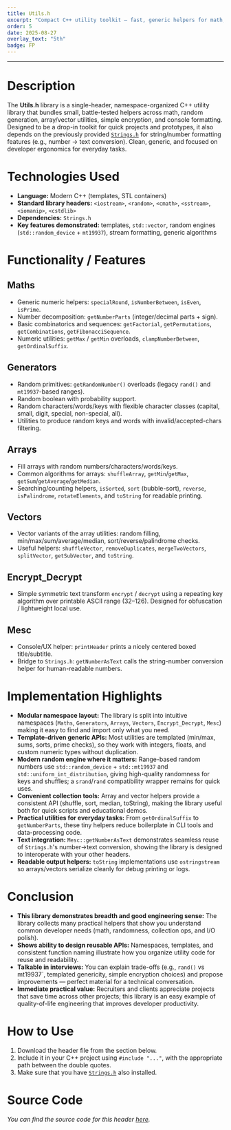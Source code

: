 ```yaml
---
title: Utils.h
excerpt: "Compact C++ utility toolkit — fast, generic helpers for math, randoms, collections, light encryption, and console polish."
order: 5
date: 2025-08-27
overlay_text: "5th"
badge: FP
---
```

---
# Description
The **Utils.h** library is a single-header, namespace-organized C++ utility library that bundles small, battle-tested helpers across math, random generation, array/vector utilities, simple encryption, and console formatting. Designed to be a drop-in toolkit for quick projects and prototypes, it also depends on the previously provided [`Strings.h`](/CppLibs/Strings/) for string/number formatting features (e.g., number → text conversion). Clean, generic, and focused on developer ergonomics for everyday tasks.

# Technologies Used
- **Language:** Modern C++ (templates, STL containers)
- **Standard library headers:** `<iostream>`, `<random>`, `<cmath>`, `<sstream>`, `<iomanip>`, `<cstdlib>`
- **Dependencies:** `Strings.h`
- **Key features demonstrated:** templates, `std::vector`, random engines (`std::random_device` + `mt19937`), stream formatting, generic algorithms

# Functionality / Features
## Maths
- Generic numeric helpers: `specialRound`, `isNumberBetween`, `isEven`, `isPrime`.
- Number decomposition: `getNumberParts` (integer/decimal parts + sign).
- Basic combinatorics and sequences: `getFactorial`, `getPermutations`, `getCombinations`, `getFibonacciSequence`.
- Numeric utilities: `getMax` / `getMin` overloads, `clampNumberBetween`, `getOrdinalSuffix`.

## Generators
- Random primitives: `getRandomNumber()` overloads (legacy `rand()` and `mt19937`-based ranges).
- Random boolean with probability support.
- Random characters/words/keys with flexible character classes (capital, small, digit, special, non-special, all).
- Utilities to produce random keys and words with invalid/accepted-chars filtering.

## Arrays
- Fill arrays with random numbers/characters/words/keys.
- Common algorithms for arrays: `shuffleArray`, `getMin`/`getMax`, `getSum`/`getAverage`/`getMedian`.
- Searching/counting helpers, `isSorted`, `sort` (bubble-sort), `reverse`, `isPalindrome`, `rotateElements`, and `toString` for readable printing.

## Vectors
- Vector variants of the array utilities: random filling, min/max/sum/average/median, sort/reverse/palindrome checks.
- Useful helpers: `shuffleVector`, `removeDuplicates`, `mergeTwoVectors`, `splitVector`, `getSubVector`, and `toString`.

## Encrypt_Decrypt
- Simple symmetric text transform `encrypt` / `decrypt` using a repeating key algorithm over printable ASCII range (32–126). Designed for obfuscation / lightweight local use.

## Mesc
- Console/UX helper: `printHeader` prints a nicely centered boxed title/subtitle.
- Bridge to `Strings.h`: `getNumberAsText` calls the string-number conversion helper for human-readable numbers.

# Implementation Highlights
- **Modular namespace layout:** The library is split into intuitive namespaces (`Maths`, `Generators`, `Arrays`, `Vectors`, `Encrypt_Decrypt`, `Mesc`) making it easy to find and import only what you need.
- **Template-driven generic APIs:** Most utilities are templated (min/max, sums, sorts, prime checks), so they work with integers, floats, and custom numeric types without duplication.
- **Modern random engine where it matters:** Range-based random numbers use `std::random_device` + `std::mt19937` and `std::uniform_int_distribution`, giving high-quality randomness for keys and shuffles; a `srand`/`rand` compatibility wrapper remains for quick uses.
- **Convenient collection tools:** Array and vector helpers provide a consistent API (shuffle, sort, median, toString), making the library useful both for quick scripts and educational demos.
- **Practical utilities for everyday tasks:** From `getOrdinalSuffix` to `getNumberParts`, these tiny helpers reduce boilerplate in CLI tools and data-processing code.
- **Text integration:** `Mesc::getNumberAsText` demonstrates seamless reuse of `Strings.h`'s number→text conversion, showing the library is designed to interoperate with your other headers.
- **Readable output helpers:** `toString` implementations use `ostringstream` so arrays/vectors serialize cleanly for debug printing or logs.

# Conclusion
- **This library demonstrates breadth and good engineering sense:** The library collects many practical helpers that show you understand common developer needs (math, randomness, collection ops, and I/O polish).
- **Shows ability to design reusable APIs:** Namespaces, templates, and consistent function naming illustrate how you organize utility code for reuse and readability.
- **Talkable in interviews:** You can explain trade-offs (e.g., `rand()` vs mt19937`, templated genericity, simple encryption choices) and propose improvements — perfect material for a technical conversation.
- **Immediate practical value:** Recruiters and clients appreciate projects that save time across other projects; this library is an easy example of quality-of-life engineering that improves developer productivity.

# How to Use
1. Download the header file from the section below.
2. Include it in your C++ project using `#include "..."`, with the appropriate path between the double quotes.
3. Make sure that you have [`Strings.h`](/CppLibs/Strings/) also installed.

# Source Code
*You can find the source code for this header [here](https://github.com/AbdulrahmanMohammadSalem/My-Projects-Portfolio/tree/C%2B%2B-Libraries/Utils.h).*
